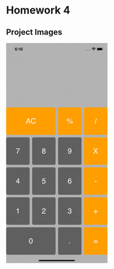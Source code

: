 
# Homework 4

## Project Images

<img src="https://github.com/akolukirik/BootcampHomeworks/blob/main/Homework5/img/project.gif" width="276" height="597">
